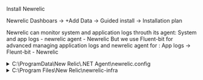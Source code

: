 Install Newrelic

Newrelic Dashboars -> +Add Data -> Guided install -> Installation plan

Newrelic can monitor system and application logs throuth its agent:
System and app logs - newrelic agent - Newrelic
But we use Fluent-bit for advanced managing application logs and newrelic agent for :
App logs -> Fleunt-bit - Newrelic



<details>
  <summary>C:\ProgramData\New Relic\.NET Agent\newrelic.config</summary>
  ```
<?xml version="1.0"?>
<!-- Copyright (c) 2008-2020 New Relic, Inc.  All rights reserved. -->
<!-- For more information see: https://docs.newrelic.com/docs/agents/net-agent/configuration/net-agent-configuration/ -->
<configuration xmlns="urn:newrelic-config" agentEnabled="true">
  <service licenseKey="NEW_RELIC_LICENSE_KEY" />
  <application />
  <log level="info" />
  <allowAllHeaders enabled="true" />
  <attributes enabled="true">
    <exclude>request.headers.cookie</exclude>
    <exclude>request.headers.authorization</exclude>
    <exclude>request.headers.proxy-authorization</exclude>
    <exclude>request.headers.x-*</exclude>
    <include>request.headers.*</include>
  </attributes>
  <transactionTracer enabled="true" transactionThreshold="apdex_f" stackTraceThreshold="500" recordSql="obfuscated" explainEnabled="false" explainThreshold="500" />
  <distributedTracing enabled="true" />
  <errorCollector enabled="true">
    <!-- <ignoreClasses> -->
    <!-- <errorClass>System.IO.FileNotFoundException</errorClass> -->
    <!-- <errorClass>System.Threading.ThreadAbortException</errorClass> -->
    <!-- </ignoreClasses> -->
    <ignoreStatusCodes>
      <code>401</code>
      <code>404</code>
    </ignoreStatusCodes>
  </errorCollector>
  <browserMonitoring autoInstrument="true" />
  <threadProfiling>
    <ignoreMethod>System.Threading.WaitHandle:InternalWaitOne</ignoreMethod>
    <ignoreMethod>System.Threading.WaitHandle:WaitAny</ignoreMethod>
  </threadProfiling>
  <applicationLogging enabled="false">
    <forwarding enabled="true" />
  </applicationLogging>
</configuration>
  ```
</details>


<details>
  <summary>C:\Program Files\New Relic\newrelic-infra</summary>
  ```

  ```
</details>


<details>
  <summary>C:\Program Files\New Relic\newrelic-infra\newrelic-infra.yml</summary>
  ```
# THIS FILE IS MACHINE GENERATED
license_key: NEW_RELIC_LICENSE_KEY
enable_process_metrics: true
status_server_enabled: true
status_server_port: 18003
  ```
</details>


<details>
  <summary>C:\Program Files\New Relic\newrelic-infra\logging.d\logs.yml</summary>
  ```
logs:
  # - name: windows-security
    # winlog:
      # channel: Security
      # collect-eventids:
      # - 4740
      # - 4728
      # - 4732
      # - 4756
      # - 4735
      # - 4624
      # - 4625
      # - 4648

  # - name: windows-application
    # winlog:
      # channel: Application

  - name: newrelic-cli.log
    file: C:\Users\Administrator\.newrelic\newrelic-cli.log
    attributes:
      newrelic-cli: true

## Transferred to Fluent Bit config due to multiline logs (fluent-bit running as a service)
## C:\Program Files\New Relic\newrelic-infra\newrelic-integrations\logging\fluent-bit.conf
#  - name: salesrun-api
#    file: F:\storage\logs\api*.log
#    attributes:
#      logtype: fileRaw  
    
#  - name: salesrun-cli
#    file: F:\storage\logs\cli*.log
#    attributes:
#      logtype: fileRaw  
    
#  - name: salesrun-migrator
#    file: F:\storage\logs\migrator*.log
#    attributes:
#      logtype: fileRaw
  ```
</details>

<details>
  <summary>C:\Program Files\New Relic\newrelic-infra</summary>
  ```

  ```
</details>

<details>
  <summary>C:\Program Files\New Relic\newrelic-infra</summary>
  ```

  ```
</details>